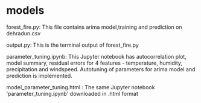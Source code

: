 # models

forest_fire.py: This file contains arima model,training and prediction on dehradun.csv

output.py: This is the terminal output of forest_fire.py

parameter_tuning.ipynb: This Jupyter notebook has autocorrelation plot, model summary, residual errors for 4 features - temperature, humidity, precipitation and windspeed. Autotuning of parameters for arima model and prediction is implemented.

model_parameter_tuning.html : The same Jupyter notebook 'parameter_tuning.ipynb' downloaded in .html format
